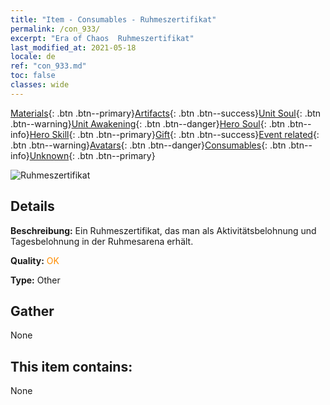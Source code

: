 ```yaml
---
title: "Item - Consumables - Ruhmeszertifikat"
permalink: /con_933/
excerpt: "Era of Chaos  Ruhmeszertifikat"
last_modified_at: 2021-05-18
locale: de
ref: "con_933.md"
toc: false
classes: wide
---
```

 [Materials](/ItemsDE/){: .btn .btn--primary}[Artifacts](/ItemsDE/Artifacts/){: .btn .btn--success}[Unit Soul](/ItemsDE/UnitSoul/){: .btn .btn--warning}[Unit Awakening](/ItemsDE/UnitAwakening/){: .btn .btn--danger}[Hero Soul](/ItemsDE/HeroSoul/){: .btn .btn--info}[Hero Skill](/ItemsDE/HeroSkill/){: .btn .btn--primary}[Gift](/ItemsDE/Gift/){: .btn .btn--success}[Event related](/ItemsDE/Events/){: .btn .btn--warning}[Avatars](/ItemsDE/Avatars/){: .btn .btn--danger}[Consumables](/ItemsDE/Consumables/){: .btn .btn--info}[Unknown](/ItemsDE/Unknown/){: .btn .btn--primary}

 ![Ruhmeszertifikat](/images/t/i_40021.png)

## Details
 **Beschreibung:** Ein Ruhmeszertifikat, das man als Aktivitätsbelohnung und Tagesbelohnung in der Ruhmesarena erhält.

 **Quality:** <span style="color: #FF8C00">OK</span>

 **Type:** Other

## Gather

  None

## This item contains:

  None

